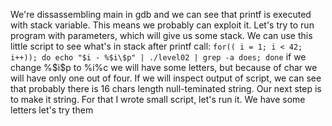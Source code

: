 We're dissassembling main in gdb and we can see that printf is executed with stack variable.
This means we probably can exploit it.
Let's try to run program with parameters, which will give us some stack.
We can use this little script to see what's in stack after printf call: `for(( i = 1; i < 42; i++)); do echo "$i - %$i\$p" | ./level02 | grep -a does; done`
if we change %$i\$p to %i\%c we will have some letters, but because of char we will have only one out of four.
If we will inspect output of script, we can see that probably there is 16 chars length null-teminated string. 
Our next step is to make it string. For that I wrote small script, let's run it. 
We have some letters let's try them
